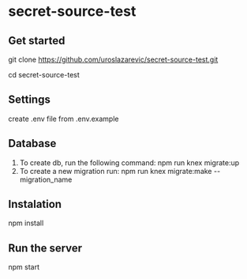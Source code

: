 # secret-source-test

## Get started

git clone https://github.com/uroslazarevic/secret-source-test.git

cd secret-source-test

## Settings

create .env file from .env.example

## Database

1. To create db, run the following command: npm run knex migrate:up
2. To create a new migration run: npm run knex migrate:make -- migration_name

## Instalation

npm install

## Run the server

npm start

